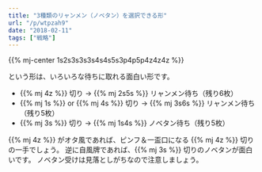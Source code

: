 ```yaml
---
title: "3種類のリャンメン（ノベタン）を選択できる形"
url: "/p/wtpzah9"
date: "2018-02-11"
tags: ["戦略"]
---
```


{{% mj-center 1s2s3s3s3s4s4s5s3p4p5p4z4z4z %}}

という形は、いろいろな待ちに取れる面白い形です。

- {{% mj 4z %}} 切り → {{% mj 2s5s %}} リャンメン待ち（残り6枚）
- {{% mj 1s %}} or {{% mj 4s %}} 切り → {{% mj 3s6s %}} リャンメン待ち（残り5枚）
- {{% mj 3s %}} 切り → {{% mj 1s4s %}} ノベタン待ち（残り5枚）

{{% mj 4z %}} がオタ風であれば、ピンフ＆一盃口になる {{% mj 4z %}} 切りの一手でしょう。
逆に自風牌であれば、{{% mj 3s %}} 切りのノベタンが面白いです。
ノベタン受けは見落としがちなので注意しましょう。

